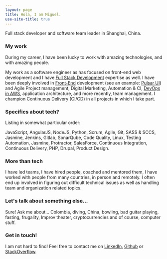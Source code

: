 ```yaml
---
layout: page
title: Hola, I am Miguel.
use-site-title: true
---
```


Full stack developer and software team leader in Shanghai, China.

### My work

During my career, I have been lucky to work with amazing technologies, and with amazing people.

My work as a software engineer as has focused on front-end web development and I have [Full Stack Development](/2019-01-20-fullstack-developer-nanodegree/) expertise as well. I have been deeply involved in [Front-End](/2018-02-15-frontend-frameworks-comparison/) development (see an example: [Pulsar UI](/pages/pulsar-reporting-ui/)) and Agile Project management, Digital Marketing, Automation & CI, [DevOps in AWS](/2018-03-06-amazon-certified/), application architecture, and more recently, team management. I champion Continuous Delivery (CI/CD) in all projects in which I take part.

### Specifics about tech?

Listing in somewhat particular order:

JavaScript, AngularJS, NodeJS, Python, Scrum, Agile, Git, SASS & SCCS, Jasmine, Jenkins, Gitlab, SonarQube, Code Quality, Linux, Testing Automation, Jasmine, Protractor, SalesForce, Continuous Integration, Continuous Delivery, PHP, Drupal, Product Design.

### More than tech

I have led teams, I have hired people, coached and mentored them, I have worked with people from many countries, in person and remotely. I often end up involved in figuring out difficult technical issues as well as handling team and organization related topics.

### Let's talk about something else...

Sure! Ask me about... Colombia, diving, China, bowling, bad guitar playing, fasting, frugality, Improv theater, cryptocurrencies and of course, computer stuff.

### Get in touch!

I am not hard to find! Feel free to contact me on [LinkedIn](https://www.linkedin.com/in/miguelrincon/), [Github](https://github.com/miguelrincon/) or [StackOverflow](https://stackoverflow.com/users/777539/miguelr).

